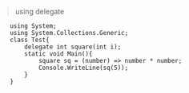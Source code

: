 > using delegate

        using System;
        using System.Collections.Generic;
        class Test{
            delegate int square(int i);
            static void Main(){
                square sq = (number) => number * number; 
                Console.WriteLine(sq(5));
            }
        }
